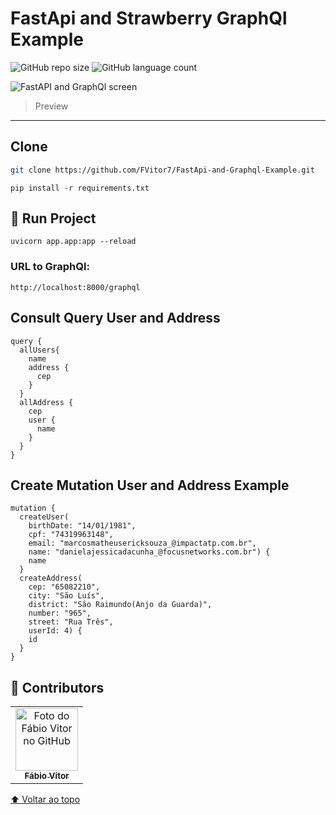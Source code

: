 # FastApi and Strawberry GraphQl Example

![GitHub repo size](https://img.shields.io/github/repo-size/fvitor7/FastApi-and-Graphql-Example?style=for-the-badge)
![GitHub language count](https://img.shields.io/github/languages/count/FVitor7/FastApi-and-Graphql-Example?style=for-the-badge)

<img src="https://i.imgur.com/rPmZnXI.png" alt="FastAPI and GraphQl screen">

> Preview 
---

## Clone
```bash
git clone https://github.com/FVitor7/FastApi-and-Graphql-Example.git
```

```
pip install -r requirements.txt
```

## 🚀 Run Project


```
uvicorn app.app:app --reload
```
### URL to GraphQl:

```
http://localhost:8000/graphql
````
## Consult Query User and Address

```
query {
  allUsers{
    name
    address {
      cep
    }
  }
  allAddress {
    cep
    user {
      name
    }
  }
}
````

## Create Mutation User and Address Example

```
mutation {
  createUser(
    birthDate: "14/01/1981", 
    cpf: "74319963148", 
    email: "marcosmatheusericksouza_@impactatp.com.br", 
    name: "danielajessicadacunha_@focusnetworks.com.br") {
    name
  }
  createAddress(
    cep: "65082210",
    city: "São Luís", 
    district: "São Raimundo(Anjo da Guarda)", 
    number: "965", 
    street: "Rua Três", 
    userId: 4) {
    id
  }
}

````

## 🤝 Contributors

<table>
  <tr>
    <td align="center">
      <a href="https://github.com/FVitor7">
        <img src="https://avatars2.githubusercontent.com/u/48036134?s=460&u=83e0e7eb1fe80c60164e6c9561a6174874c3b3da&v=4" width="100px;" alt="Foto do Fábio Vitor no GitHub"/><br>
        <sub>
          <b>Fábio Vitor</b>
        </sub>
      </a>
    </td>
    
  </tr>
</table>


[⬆ Voltar ao topo](#fastapi-and-graphql-example)<br>
